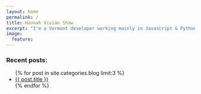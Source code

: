 ```yaml
---
layout: home
permalink: /
title: Hannah Vivian Shaw
excerpt: "I'm a Vermont developer working mainly in Javascript & Python. I'm into the React/Redux ecosystem, functional programming, and machine learning."
image:
  feature:
---
```

<h3>Recent posts:</h3>
<ul>
{% for post in site.categories.blog limit:3 %}
	<li><a href="{{ site.url }}{{ post.url }}">{{ post.title }}</a></li>
{% endfor %}
</ul>
